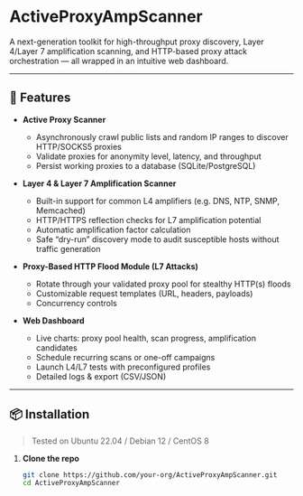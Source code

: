 # ActiveProxyAmpScanner

A next-generation toolkit for high-throughput proxy discovery, Layer 4/Layer 7 amplification scanning, and HTTP-based proxy attack orchestration — all wrapped in an intuitive web dashboard.

---

## 🚀 Features

- **Active Proxy Scanner**  
  - Asynchronously crawl public lists and random IP ranges to discover HTTP/SOCKS5 proxies  
  - Validate proxies for anonymity level, latency, and throughput  
  - Persist working proxies to a database (SQLite/PostgreSQL)

- **Layer 4 & Layer 7 Amplification Scanner**  
  - Built-in support for common L4 amplifiers (e.g. DNS, NTP, SNMP, Memcached)  
  - HTTP/HTTPS reflection checks for L7 amplification potential  
  - Automatic amplification factor calculation  
  - Safe “dry-run” discovery mode to audit susceptible hosts without traffic generation

- **Proxy-Based HTTP Flood Module (L7 Attacks)**  
  - Rotate through your validated proxy pool for stealthy HTTP(s) floods  
  - Customizable request templates (URL, headers, payloads)  
  - Concurrency controls 

- **Web Dashboard**  
  - Live charts: proxy pool health, scan progress, amplification candidates  
  - Schedule recurring scans or one-off campaigns  
  - Launch L4/L7 tests with preconfigured profiles  
  - Detailed logs & export (CSV/JSON)

---

## 📦 Installation

> Tested on Ubuntu 22.04 / Debian 12 / CentOS 8

1. **Clone the repo**  
   ```bash
   git clone https://github.com/your-org/ActiveProxyAmpScanner.git
   cd ActiveProxyAmpScanner
